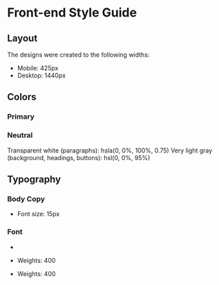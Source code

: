 # Front-end Style Guide

## Layout

The designs were created to the following widths:

- Mobile: 425px
- Desktop: 1440px

## Colors

### Primary


### Neutral

Transparent white (paragraphs): hsla(0, 0%, 100%, 0.75)
Very light gray (background, headings, buttons): hsl(0, 0%, 95%)

## Typography

### Body Copy

- Font size: 15px

### Font

- 
- Weights: 400

- Weights: 400